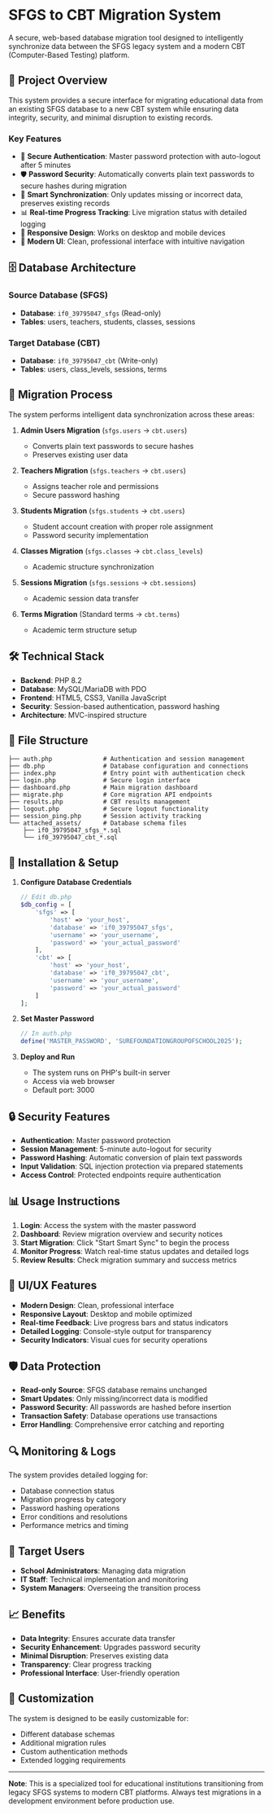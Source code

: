 
# SFGS to CBT Migration System

A secure, web-based database migration tool designed to intelligently synchronize data between the SFGS legacy system and a modern CBT (Computer-Based Testing) platform.

## 🎯 Project Overview

This system provides a secure interface for migrating educational data from an existing SFGS database to a new CBT system while ensuring data integrity, security, and minimal disruption to existing records.

### Key Features

- 🔐 **Secure Authentication**: Master password protection with auto-logout after 5 minutes
- 🛡️ **Password Security**: Automatically converts plain text passwords to secure hashes during migration
- 🔄 **Smart Synchronization**: Only updates missing or incorrect data, preserves existing records
- 📊 **Real-time Progress Tracking**: Live migration status with detailed logging
- 📱 **Responsive Design**: Works on desktop and mobile devices
- 🎨 **Modern UI**: Clean, professional interface with intuitive navigation

## 🗄️ Database Architecture

### Source Database (SFGS)
- **Database**: `if0_39795047_sfgs` (Read-only)
- **Tables**: users, teachers, students, classes, sessions

### Target Database (CBT)
- **Database**: `if0_39795047_cbt` (Write-only)
- **Tables**: users, class_levels, sessions, terms

## 🔧 Migration Process

The system performs intelligent data synchronization across these areas:

1. **Admin Users Migration** (`sfgs.users` → `cbt.users`)
   - Converts plain text passwords to secure hashes
   - Preserves existing user data

2. **Teachers Migration** (`sfgs.teachers` → `cbt.users`)
   - Assigns teacher role and permissions
   - Secure password hashing

3. **Students Migration** (`sfgs.students` → `cbt.users`)
   - Student account creation with proper role assignment
   - Password security implementation

4. **Classes Migration** (`sfgs.classes` → `cbt.class_levels`)
   - Academic structure synchronization

5. **Sessions Migration** (`sfgs.sessions` → `cbt.sessions`)
   - Academic session data transfer

6. **Terms Migration** (Standard terms → `cbt.terms`)
   - Academic term structure setup

## 🛠️ Technical Stack

- **Backend**: PHP 8.2
- **Database**: MySQL/MariaDB with PDO
- **Frontend**: HTML5, CSS3, Vanilla JavaScript
- **Security**: Session-based authentication, password hashing
- **Architecture**: MVC-inspired structure

## 📁 File Structure

```
├── auth.php              # Authentication and session management
├── db.php                # Database configuration and connections
├── index.php             # Entry point with authentication check
├── login.php             # Secure login interface
├── dashboard.php         # Main migration dashboard
├── migrate.php           # Core migration API endpoints
├── results.php           # CBT results management
├── logout.php            # Secure logout functionality
├── session_ping.php      # Session activity tracking
└── attached_assets/      # Database schema files
    ├── if0_39795047_sfgs_*.sql
    └── if0_39795047_cbt_*.sql
```

## 🚀 Installation & Setup

1. **Configure Database Credentials**
   ```php
   // Edit db.php
   $db_config = [
       'sfgs' => [
           'host' => 'your_host',
           'database' => 'if0_39795047_sfgs',
           'username' => 'your_username',
           'password' => 'your_actual_password'
       ],
       'cbt' => [
           'host' => 'your_host',
           'database' => 'if0_39795047_cbt',
           'username' => 'your_username',
           'password' => 'your_actual_password'
       ]
   ];
   ```

2. **Set Master Password**
   ```php
   // In auth.php
   define('MASTER_PASSWORD', 'SUREFOUNDATIONGROUPOFSCHOOL2025');
   ```

3. **Deploy and Run**
   - The system runs on PHP's built-in server
   - Access via web browser
   - Default port: 3000

## 🔒 Security Features

- **Authentication**: Master password protection
- **Session Management**: 5-minute auto-logout for security
- **Password Hashing**: Automatic conversion of plain text passwords
- **Input Validation**: SQL injection protection via prepared statements
- **Access Control**: Protected endpoints require authentication

## 📊 Usage Instructions

1. **Login**: Access the system with the master password
2. **Dashboard**: Review migration overview and security notices
3. **Start Migration**: Click "Start Smart Sync" to begin the process
4. **Monitor Progress**: Watch real-time status updates and detailed logs
5. **Review Results**: Check migration summary and success metrics

## 🎨 UI/UX Features

- **Modern Design**: Clean, professional interface
- **Responsive Layout**: Desktop and mobile optimized
- **Real-time Feedback**: Live progress bars and status indicators
- **Detailed Logging**: Console-style output for transparency
- **Security Indicators**: Visual cues for security operations

## 🛡️ Data Protection

- **Read-only Source**: SFGS database remains unchanged
- **Smart Updates**: Only missing/incorrect data is modified
- **Password Security**: All passwords are hashed before insertion
- **Transaction Safety**: Database operations use transactions
- **Error Handling**: Comprehensive error catching and reporting

## 🔍 Monitoring & Logs

The system provides detailed logging for:
- Database connection status
- Migration progress by category
- Password hashing operations
- Error conditions and resolutions
- Performance metrics and timing

## 🎯 Target Users

- **School Administrators**: Managing data migration
- **IT Staff**: Technical implementation and monitoring
- **System Managers**: Overseeing the transition process

## 📈 Benefits

- **Data Integrity**: Ensures accurate data transfer
- **Security Enhancement**: Upgrades password security
- **Minimal Disruption**: Preserves existing data
- **Transparency**: Clear progress tracking
- **Professional Interface**: User-friendly operation

## 🔧 Customization

The system is designed to be easily customizable for:
- Different database schemas
- Additional migration rules
- Custom authentication methods
- Extended logging requirements

---

**Note**: This is a specialized tool for educational institutions transitioning from legacy SFGS systems to modern CBT platforms. Always test migrations in a development environment before production use.
